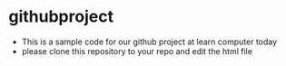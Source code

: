 # githubproject
- This is a sample code for our github project at learn computer today
- please clone this repository to your repo and edit the html file 
